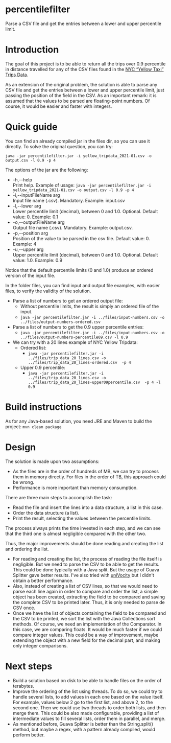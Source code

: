 
# percentilefilter
Parse a CSV file and get the entries between a lower and upper percentile limit. 

# Introduction
The goal of this project is to be able to return all the trips over 0.9 percentile in distance travelled for any of the CSV files found in the [NYC “Yellow Taxi” Trips Data](https://www1.nyc.gov/site/tlc/about/tlc-trip-record-data.page).

As an extension of the original problem, the solution is able to parse any CSV file and get the entries between a lower and upper percentile limit, just passing the position of the field in the CSV. As an important remark: it is assumed that the values to be parsed are floating-point numbers. Of course, it would be easier and faster with integers.

# Quick guide
You can find an already compiled jar in the files dir, so you can use it directly. To solve the original question, you can try:

    java -jar percentilefilter.jar -i yellow_tripdata_2021-01.csv -o output.csv -l 0.9 -p 4

The options of the jar are the following:


- -h,--help                  
 Print help. Example of usage: `java -jar percentilefilter.jar -i yellow_tripdata_2021-01.csv -o output.csv -l 0.9 -p 4`
 - -i,--inputFileName arg    
 Input file name (.csv). Mandatory. Example: input.csv
 - -l,--lower arg            
 Lower percentile limit (decimal), between 0 and 1.0. Optional. Default value: 0. Example: 0.1
 - -o,--outputFileName arg   
 Output file name (.csv). Mandatory. Example: output.csv.
 - -p,--position arg         
 Position of the value to be parsed in the csv file. Default value: 0. Example: 4
 - -u,--upper arg           
 Upper percentile limit (decimal), between 0 and 1.0. Optional. Default value: 1.0. Example: 0.9

Notice that the default percentile limits (0 and 1.0) produce an ordered version of the input file. 

In the folder files, you can find input and output file examples, with easier files, to verify the validity of the solution. 
- Parse a list of numbers to get an ordered output file:
	- Without percentile limits, the result is simply an ordered file of the input.
	- `java -jar percentilefilter.jar -i ../files/input-numbers.csv -o ../files/output-numbers-ordered.csv`
- Parse a list of numbers to get the 0.9 upper percentile entries:
	- `java -jar percentilefilter.jar -i ../files/input-numbers.csv -o ../files/output-numbers-percentile09.csv -l 0.9`
- We can try with a 20 lines example of NYC Yellow Tripdata:
	- Ordered list:
		- `java -jar percentilefilter.jar -i ../files/trip_data_20_lines.csv -o ../files/trip_data_20_lines-ordered.csv  -p 4`
	- Upper 0.9 percentile:
		- `java -jar percentilefilter.jar -i ../files/trip_data_20_lines.csv -o ../files/trip_data_20_lines-upper09percentile.csv  -p 4 -l 0.9`

# Build instructions
As for any Java-based solution, you need JRE and Maven to build the project: 
`mvn clean package`

# Design 
The solution is made upon two assumptions:
- As the files are in the order of hundreds of MB, we can try to process them in memory directly. For files in the order of TB, this approach could be wrong.
- Performance is more important than memory consumption. 

There are three main steps to accomplish the task:
- Read the file and insert the lines into a data structure, a list in this case.
- Order the data structure (a list).
- Print the result, selecting the values between the percentile limits. 

The process always prints the time invested in each step, and we can see that the third one is almost negligible compared with the other two. 

Thus, the major improvements should be done reading and creating the list and ordering the list. 

- For reading and creating the list, the process of reading the file itself is negligible. But we need to parse the CSV to be able to get the results. This could be done typically with a Java split. But the usage of Guava Splitter gave better results. I've also tried with [uniVocity](https://www.univocity.com/pages/univocity_parsers_tutorial) but I didn't obtain a better performance. 
- Also, instead of creating a list of CSV lines, so that we would need to parse each line again in order to compare and order the list, a simple object has been created, extracting the field to be compared and saving the complete CSV to be printed later. Thus, it is only needed to parse de CSV once. 
- Once we have the list of objects containing the field to be compared and the CSV to be printed, we sort the list with the Java Collections sort methods. Of course, we need an implementation of the Comparator. In this case, we are comparing floats. It would be much faster if we could compare integer values. This could be a way of improvement, maybe extending the object with a new field for the decimal part, and making only integer comparisons. 


# Next steps
- Build a solution based on disk to be able to handle files on the order of terabytes.
- Improve the ordering of the list using threads. To do so, we could try to handle several lists, to add values in each one based on the value itself. For example, values below 2 go to the first list, and above 2, to the second one. Then we could use two threads to order both lists, and then merge them. This could be also made configurable, providing a list of intermediate values to fill several lists, order them in parallel, and merge. 
- As mentioned before, Guava Splitter is better than the String.split() method, but maybe a regex, with a pattern already compiled, would perform better. 
